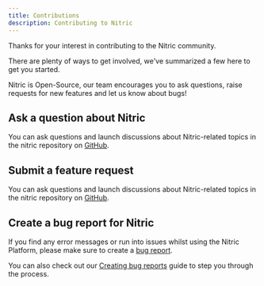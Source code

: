 ```yaml
---
title: Contributions
description: Contributing to Nitric
---
```


Thanks for your interest in contributing to the Nitric community.

There are plenty of ways to get involved, we've summarized a few here to get you started.

Nitric is Open-Source, our team encourages you to ask questions, raise requests for new features and let us know about bugs!

## Ask a question about Nitric

You can ask questions and launch discussions about Nitric-related topics in the nitric repository on [GitHub](https://github.com/nitrictech/nitric/discussions).

## Submit a feature request

You can ask questions and launch discussions about Nitric-related topics in the nitric repository on [GitHub](https://github.com/nitrictech/nitric/issues/new?assignees=&labels=&template=feature_request.md&title=%27Submit%20feature%20request%27).

## Create a bug report for Nitric

If you find any error messages or run into issues whilst using the Nitric Platform, please make sure to create a [bug report](https://github.com/nitrictech/nitric/issues/new?assignees=&labels=&template=bug_report.md&title=%27Create%20bug%20report%27).

You can also check out our [Creating bug reports](./support) guide to step you through the process.
